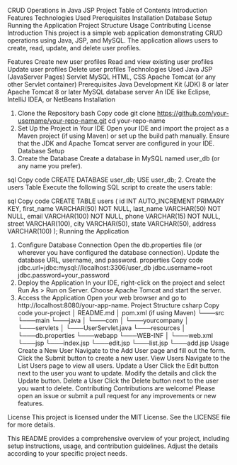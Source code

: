 CRUD Operations in Java JSP Project
Table of Contents
Introduction
Features
Technologies Used
Prerequisites
Installation
Database Setup
Running the Application
Project Structure
Usage
Contributing
License
Introduction
This project is a simple web application demonstrating CRUD operations using Java, JSP, and MySQL. The application allows users to create, read, update, and delete user profiles.

Features
Create new user profiles
Read and view existing user profiles
Update user profiles
Delete user profiles
Technologies Used
Java
JSP (JavaServer Pages)
Servlet
MySQL
HTML, CSS
Apache Tomcat (or any other Servlet container)
Prerequisites
Java Development Kit (JDK) 8 or later
Apache Tomcat 8 or later
MySQL database server
An IDE like Eclipse, IntelliJ IDEA, or NetBeans
Installation
1. Clone the Repository
bash
Copy code
git clone https://github.com/your-username/your-repo-name.git
cd your-repo-name
2. Set Up the Project in Your IDE
Open your IDE and import the project as a Maven project (if using Maven) or set up the build path manually.
Ensure that the JDK and Apache Tomcat server are configured in your IDE.
Database Setup
1. Create the Database
Create a database in MySQL named user_db (or any name you prefer).

sql
Copy code
CREATE DATABASE user_db;
USE user_db;
2. Create the users Table
Execute the following SQL script to create the users table:

sql
Copy code
CREATE TABLE users (
    id INT AUTO_INCREMENT PRIMARY KEY,
    first_name VARCHAR(50) NOT NULL,
    last_name VARCHAR(50) NOT NULL,
    email VARCHAR(100) NOT NULL,
    phone VARCHAR(15) NOT NULL,
    street VARCHAR(100),
    city VARCHAR(50),
    state VARCHAR(50),
    address VARCHAR(100)
);
Running the Application
1. Configure Database Connection
Open the db.properties file (or wherever you have configured the database connection).
Update the database URL, username, and password.
properties
Copy code
jdbc.url=jdbc:mysql://localhost:3306/user_db
jdbc.username=root
jdbc.password=your_password
2. Deploy the Application
In your IDE, right-click on the project and select Run As > Run on Server.
Choose Apache Tomcat and start the server.
3. Access the Application
Open your web browser and go to http://localhost:8080/your-app-name.
Project Structure
csharp
Copy code
your-project
│   README.md
│   pom.xml (if using Maven)
└───src
    └───main
        └───java
        │   └───com
        │       └───yourcompany
        │           └───servlets
        │               └───UserServlet.java
        └───resources
        │   └───db.properties
        └───webapp
            └───WEB-INF
            │   └───web.xml
            └───jsp
                └───index.jsp
                └───edit.jsp
                └───list.jsp
                └───add.jsp
Usage
Create a New User
Navigate to the Add User page and fill out the form.
Click the Submit button to create a new user.
View Users
Navigate to the List Users page to view all users.
Update a User
Click the Edit button next to the user you want to update.
Modify the details and click the Update button.
Delete a User
Click the Delete button next to the user you want to delete.
Contributing
Contributions are welcome! Please open an issue or submit a pull request for any improvements or new features.

License
This project is licensed under the MIT License. See the LICENSE file for more details.

This README provides a comprehensive overview of your project, including setup instructions, usage, and contribution guidelines. Adjust the details according to your specific project needs.
